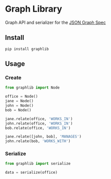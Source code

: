 # Graph Library

Graph API and serializer for the [JSON Graph Spec](https://github.com/bruth/json-graph-spec)

## Install

```
pip install graphlib
```

## Usage

### Create

```python
from graphlib import Node

office = Node()
jane = Node()
john = Node()
bob = Node()

jane.relate(office, 'WORKS_IN')
john.relate(office, 'WORKS_IN')
bob.relate(office, 'WORKS_IN')

jane.relate([john, bob], 'MANAGES')
john.relate(bob, 'WORKS_WITH')
```

### Serialize

```python
from graphlib import serialize

data = serialize(office)
```
